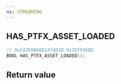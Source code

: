 ```yaml
---
ns: STREAMING
---
```

## HAS_PTFX_ASSET_LOADED

```c
// 0xCA7D9B86ECA7481B 0x3EFF96BE
BOOL HAS_PTFX_ASSET_LOADED();
```


## Return value
